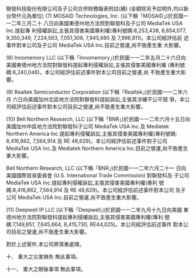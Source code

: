 聯發科技股份有限公司及子公司合併財務報表附註(續)
(金額除另予註明外,均以新台幣仟元為單位)
(7) MOSAID Technologies, Inc. (以下稱「MOSAID」)於民國一一二年三月二十 八日向美國東德州地方法院對聯發科及子公司 MediaTek USA Inc.提起專 利侵權訴訟,主張其侵害美國專利權(專利號碼:8,253,438, 8,854,077, 9,350,349, 7,224,563, 7,051,306, 7,945,885 及 7,996,811)。本公司經評估前 述事件對本公司及子公司 MediaTek USA Inc.目前之營運,尚不致產生重 大影響。

(8) Innomemory LLC (以下稱「Innomemory」)於民國一一二年五月二十六日向 美國東德州地方法院對聯發科提起專利侵權訴訟,主張其侵害美國專利權 (專利號碼:6,240,046)。本公司經評估前述事件對本公司目前之營運,尚 不致產生重大影響。

(9) Realtek Semiconductor Corporation (以下稱「Realtek」)於民國一一二年六月 六日向美國加州北區地方法院對聯發科提起訴訟,主張其涉嫌不公平競 爭。本公司經評估前述事件對本公司目前之營運,尚不致產生重大影響。

(10) Bell Northern Research, LLC (以下稱「BNR」)於民國一一二年六月十五日向 美國加州中區地方法院對聯發科子公司 MediaTek USA Inc.及 Mediatek Northern America Inc.提起專利侵權訴訟,主張其侵害美國專利權(專利號碼: 8,416,862, 7,564,914 及 RE 48,629)。本公司經評估前述事件對子公司 MediaTek USA Inc.及 Mediatek Northern America Inc.目前之營運,尚不致產生 重大影響。

Bell Northern Research, LLC (以下稱「BNR」)於民國一一二年六月二十一 日向美國國際貿易委員會 (U.S. International Trade Commission) 對聯發科及 子公司 MediaTek USA Inc.提起專利侵權訴訟,主張其侵害美國專利權(專利 號碼:8,416,862, 7,564,914 及 RE 48,629)。本公司經評估前述事件對本公司 及子公司 MediaTek USA Inc.目前之營運,尚不致產生重大影響。

(11) Deepwell IP LLC (以下稱「Deepwell」)於民國一一二年九月十九日向美國 東德州地方法院對聯發科提起專利侵權訴訟,主張其侵害美國專利權(專利 號碼:7,149,851, 7,645,664, 8,415,730, RE44,025)。本公司經評估前述事件 對本公司目前之營運,尚不致產生重大影響。

對於上述案件,本公司將慎重處理。

十、 重大之災害損失 無此事項。

十一、 重大之期後事項 無此事項。